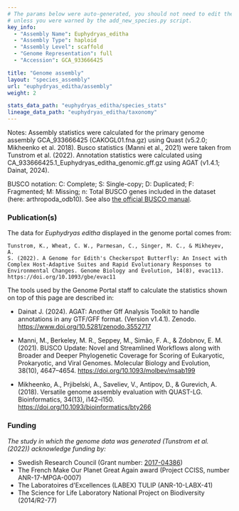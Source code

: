 ```yaml
---
# The params below were auto-generated, you should not need to edit them...
# unless you were warned by the add_new_species.py script.
key_info:
  - "Assembly Name": Euphydryas_editha
  - "Assembly Type": haploid
  - "Assembly Level": scaffold
  - "Genome Representation": full
  - "Accession": GCA_933666425

title: "Genome assembly"
layout: "species_assembly"
url: "euphydryas_editha/assembly"
weight: 2

stats_data_path: "euphydryas_editha/species_stats"
lineage_data_path: "euphydryas_editha/taxonomy"
---
```


Notes: Assembly statistics were calculated for the primary genome assembly GCA_933666425 (CAKOGL01.fna.gz) using Quast (v5.2.0; Mikheenko et al. 2018). Busco statistics (Manni et al., 2021) were taken from Tunstrom et al. (2022). Annotation statistics were calculated using CA_933666425.1_Euphydryas_editha_genomic.gff.gz using AGAT (v1.4.1; Dainat, 2024).

BUSCO notation: C: Complete; S: Single-copy; D: Duplicated; F: Fragmented; M: Missing; n: Total BUSCO genes included in the dataset (here: arthropoda_odb10). See also [the official BUSCO manual](https://busco.ezlab.org/busco_userguide.html#interpreting-the-results).

### Publication(s)

The data for *Euphydryas editha* displayed in the genome portal comes from:

```{style=citation}
Tunstrom, K., Wheat, C. W., Parmesan, C., Singer, M. C., & Mikheyev, A.
S. (2022). A Genome for Edith's Checkerspot Butterfly: An Insect with
Complex Host-Adaptive Suites and Rapid Evolutionary Responses to
Environmental Changes. Genome Biology and Evolution, 14(8), evac113.
https://doi.org/10.1093/gbe/evac11

```

The tools used by the Genome Portal staff to calculate the statistics shown on top of this page are described in:

- Dainat J. (2024). AGAT: Another Gff Analysis Toolkit to handle annotations in any GTF/GFF format.
(Version v1.4.1). Zenodo. <https://www.doi.org/10.5281/zenodo.3552717>

- Manni, M., Berkeley, M. R., Seppey, M., Simão, F. A., & Zdobnov, E. M. (2021). BUSCO Update: Novel and Streamlined Workflows along with Broader and Deeper Phylogenetic Coverage for Scoring of Eukaryotic, Prokaryotic, and Viral Genomes. Molecular Biology and Evolution, 38(10), 4647–4654. <https://doi.org/10.1093/molbev/msab199>

- Mikheenko, A., Prjibelski, A., Saveliev, V., Antipov, D., & Gurevich, A. (2018). Versatile genome assembly evaluation with QUAST-LG. Bioinformatics, 34(13), i142–i150. <https://doi.org/10.1093/bioinformatics/bty266>

### Funding

*The study in which the genome data was generated (Tunstrom et al. (2022)) acknowledge funding by:*

- Swedish Research Council (Grant number: [2017-04386](https://www.vr.se/swecris.html#/project/2017-04386_VR))
- The French Make Our Planet Great Again award (Project CCISS, number ANR-17-MPGA-0007)
- The Laboratoires d'Excellences (LABEX) TULIP (ANR-10-LABX-41)
- The Science for Life Laboratory National Project on Biodiversity (2014/R2-77)
